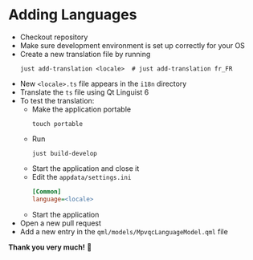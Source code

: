 # Adding Languages

* Checkout repository
* Make sure development environment is set up correctly for your OS
* Create a new translation file by running
  ```shell
  just add-translation <locale>  # just add-translation fr_FR
  ```
* New `<locale>.ts` file appears in the `i18n` directory
* Translate the `ts` file using Qt Linguist 6
* To test the translation:
  * Make the application portable
    ```shell
    touch portable
    ```
  * Run
    ```shell
    just build-develop
    ```
  * Start the application and close it
  * Edit the `appdata/settings.ini`
    ```ini
    [Common]
    language=<locale>
    ```
  * Start the application
* Open a new pull request
* Add a new entry in the `qml/models/MpvqcLanguageModel.qml` file

**Thank you very much!** 💚
